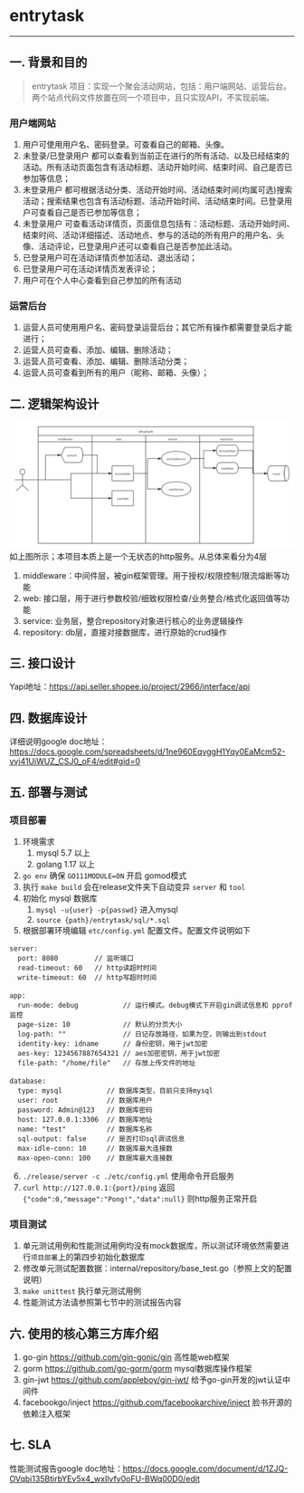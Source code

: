 # entrytask
***
## 一. 背景和目的
> entrytask 项目：实现一个聚会活动网站，包括：用户端网站、运营后台。两个站点代码文件放置在同一个项目中，且只实现API，不实现前端。

### 用户端网站
1. 用户可使用用户名、密码登录。可查看自己的邮箱、头像。
2. 未登录/已登录用户 都可以查看到当前正在进行的所有活动、以及已经结束的活动。所有活动页面包含有活动标题、活动开始时间、结束时间、自己是否已参加等信息；
3. 未登录用户 都可根据活动分类、活动开始时间、活动结束时间(均属可选)搜索活动；搜索结果也包含有活动标题、活动开始时间、活动结束时间。已登录用户可查看自己是否已参加等信息；
4. 未登录用户 可查看活动详情页，页面信息包括有：活动标题、活动开始时间、结束时间、活动详细描述、活动地点、参与的活动的所有用户的用户名、头像、活动评论，已登录用户还可以查看自己是否参加此活动。
5. 已登录用户可在活动详情页参加活动、退出活动；
6. 已登录用户可在活动详情页发表评论；
7. 用户可在个人中心查看到自己参加的所有活动
### 运营后台
1. 运营人员可使用用户名、密码登录运营后台；其它所有操作都需要登录后才能进行；
2. 运营人员可查看、添加、编辑、删除活动；
3. 运营人员可查看、添加、编辑、删除活动分类；
4. 运营人员可查看到所有的用户（昵称、邮箱、头像）；

## 二. 逻辑架构设计
![](dos/image/entrytask.png)
如上图所示；本项目本质上是一个无状态的http服务。从总体来看分为4层
1. middleware：中间件层，被gin框架管理。用于授权/权限控制/限流熔断等功能
2. web: 接口层，用于进行参数校验/细致权限检查/业务整合/格式化返回值等功能
3. service: 业务层，整合repository对象进行核心的业务逻辑操作
4. repository: db层，直接对接数据库，进行原始的crud操作

## 三. 接口设计
Yapi地址：https://api.seller.shopee.io/project/2966/interface/api

## 四. 数据库设计
详细说明google doc地址：https://docs.google.com/spreadsheets/d/1ne960EqvggH1Yqy0EaMcm52-vvj41UiWUZ_CSJ0_oF4/edit#gid=0

## 五. 部署与测试
### 项目部署
1. 环境需求
   1. mysql 5.7 以上
   2. golang 1.17 以上
2. `go env` 确保 `GO111MODULE=ON` 开启 gomod模式
3. 执行 `make build` 会在release文件夹下自动变异 `server` 和 `tool`
4. 初始化 mysql 数据库
   1. `mysql -u{user} -p{passwd}` 进入mysql
   2. `source {path}/entrytask/sql/*.sql`
5. 根据部署环境编辑 `etc/config.yml` 配置文件。配置文件说明如下
```azure
server:
  port: 8080         // 监听端口
  read-timeout: 60   // http读超时时间
  write-timeout: 60  // http写超时时间

app:
  run-mode: debug           // 运行模式。debug模式下开启gin调试信息和 pprof监控
  page-size: 10             // 默认的分页大小
  log-path: ""              // 日记存放路径，如果为空，则输出到stdout
  identity-key: idname      // 身份密钥，用于jwt加密
  aes-key: 1234567887654321 // aes加密密钥，用于jwt加密
  file-path: "/home/file"   // 存放上传文件的地址

database:
  type: mysql           // 数据库类型，目前只支持mysql
  user: root            // 数据库用户
  password: Admin@123   // 数据库密码
  host: 127.0.0.1:3306  // 数据库地址
  name: "test"          // 数据库名称
  sql-output: false     // 是否打印sql调试信息
  max-idle-conn: 10     // 数据库最大连接数
  max-open-conn: 100    // 数据库最大连接数
```
6. `./release/server -c ./etc/config.yml` 使用命令开启服务
7. `curl http://127.0.0.1:{port}/ping` 返回 `{"code":0,"message":"Pong!","data":null}` 则http服务正常开启

### 项目测试
1. 单元测试用例和性能测试用例均没有mock数据库，所以测试环境依然需要进行`项目部署`上的第四步初始化数据库
2. 修改单元测试配置数据：internal/repository/base_test.go（参照上文的配置说明）
3. `make unittest` 执行单元测试用例
4. 性能测试方法请参照第七节中的测试报告内容

## 六. 使用的核心第三方库介绍
1. go-gin  https://github.com/gin-gonic/gin 高性能web框架
2. gorm  https://github.com/go-gorm/gorm mysql数据库操作框架
3. gin-jwt  https://github.com/appleboy/gin-jwt/ 给予go-gin开发的jwt认证中间件
4. facebookgo/inject  https://github.com/facebookarchive/inject 脸书开源的依赖注入框架

## 七. SLA
性能测试报告google doc地址：https://docs.google.com/document/d/1ZJQ-OVqbi135BtirbYEv5x4_wxIlvfv0oFU-BWq00D0/edit